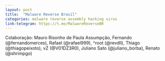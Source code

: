 ```yaml
---
layout: post
title:  "Malware Reverse Brasil"
categories: malware reverse assembly hacking virus
link-telegram: https://t.me/MalwareReverseBR
---
```

Colaboração: Mauro Risonho de Paula Assumpção, Fernando (@fernandomerces), Rafael (@rafael999), ^root (@revdll), Thiago (@thiagopeixoto), vZ (@V01DZ3R0), Juliano Sato (@juliano_borba), Renato (@shrimpgo)
